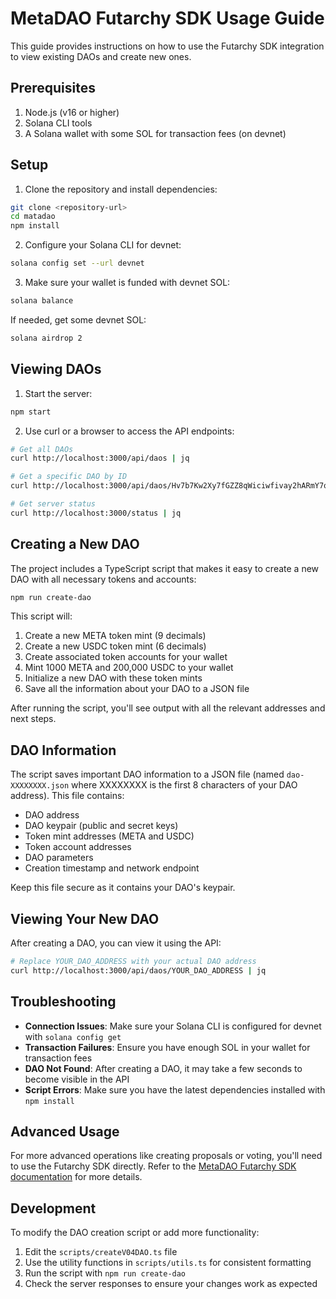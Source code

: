 # MetaDAO Futarchy SDK Usage Guide

This guide provides instructions on how to use the Futarchy SDK integration to view existing DAOs and create new ones.

## Prerequisites

1. Node.js (v16 or higher)
2. Solana CLI tools
3. A Solana wallet with some SOL for transaction fees (on devnet)

## Setup

1. Clone the repository and install dependencies:

```bash
git clone <repository-url>
cd matadao
npm install
```

2. Configure your Solana CLI for devnet:

```bash
solana config set --url devnet
```

3. Make sure your wallet is funded with devnet SOL:

```bash
solana balance
```

If needed, get some devnet SOL:

```bash
solana airdrop 2
```

## Viewing DAOs

1. Start the server:

```bash
npm start
```

2. Use curl or a browser to access the API endpoints:

```bash
# Get all DAOs
curl http://localhost:3000/api/daos | jq

# Get a specific DAO by ID
curl http://localhost:3000/api/daos/Hv7b7Kw2Xy7fGZZ8qWiciwfivay2hARmY7qC9HH4qWuS | jq

# Get server status
curl http://localhost:3000/status | jq
```

## Creating a New DAO

The project includes a TypeScript script that makes it easy to create a new DAO with all necessary tokens and accounts:

```bash
npm run create-dao
```

This script will:

1. Create a new META token mint (9 decimals)
2. Create a new USDC token mint (6 decimals)
3. Create associated token accounts for your wallet
4. Mint 1000 META and 200,000 USDC to your wallet
5. Initialize a new DAO with these token mints
6. Save all the information about your DAO to a JSON file

After running the script, you'll see output with all the relevant addresses and next steps.

## DAO Information

The script saves important DAO information to a JSON file (named `dao-XXXXXXXX.json` where XXXXXXXX is the first 8 characters of your DAO address). This file contains:

- DAO address
- DAO keypair (public and secret keys)
- Token mint addresses (META and USDC)
- Token account addresses
- DAO parameters
- Creation timestamp and network endpoint

Keep this file secure as it contains your DAO's keypair.

## Viewing Your New DAO

After creating a DAO, you can view it using the API:

```bash
# Replace YOUR_DAO_ADDRESS with your actual DAO address
curl http://localhost:3000/api/daos/YOUR_DAO_ADDRESS | jq
```

## Troubleshooting

- **Connection Issues**: Make sure your Solana CLI is configured for devnet with `solana config get`
- **Transaction Failures**: Ensure you have enough SOL in your wallet for transaction fees
- **DAO Not Found**: After creating a DAO, it may take a few seconds to become visible in the API
- **Script Errors**: Make sure you have the latest dependencies installed with `npm install`

## Advanced Usage

For more advanced operations like creating proposals or voting, you'll need to use the Futarchy SDK directly. Refer to the [MetaDAO Futarchy SDK documentation](https://github.com/metaDAOproject/futarchy-sdk) for more details.

## Development

To modify the DAO creation script or add more functionality:

1. Edit the `scripts/createV04DAO.ts` file
2. Use the utility functions in `scripts/utils.ts` for consistent formatting
3. Run the script with `npm run create-dao`
4. Check the server responses to ensure your changes work as expected 